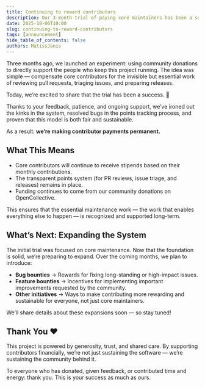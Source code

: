 ```yaml
---
title: Continuing to reward contributors
description: Our 3-month trial of paying core maintainers has been a success. We’re making it permanent — and will be expanding the system to cover bug bounties, feature work, and more.
date: 2025-10-06T10:00
slug: continuing-to-reward-contributors
tags: [announcement]
hide_table_of_contents: false
authors: MatissJanis
---
```


Three months ago, we launched an experiment: using community donations to directly support the people who keep this project running. The idea was simple — compensate core contributors for the invisible but essential work of reviewing pull requests, triaging issues, and preparing releases.

Today, we’re excited to share that the trial has been a success. 🎉

Thanks to your feedback, patience, and ongoing support, we’ve ironed out the kinks in the system, resolved bugs in the points tracking process, and proven that this model is both fair and sustainable.

As a result: **we’re making contributor payments permanent.**

<!--truncate-->

## What This Means

- Core contributors will continue to receive stipends based on their monthly contributions.
- The transparent points system (for PR reviews, issue triage, and releases) remains in place.
- Funding continues to come from our community donations on OpenCollective.

This ensures that the essential maintenance work — the work that enables everything else to happen — is recognized and supported long-term.

## What’s Next: Expanding the System

The initial trial was focused on core maintenance. Now that the foundation is solid, we’re preparing to expand. Over the coming months, we plan to introduce:

- **Bug bounties** → Rewards for fixing long-standing or high-impact issues.
- **Feature bounties** → Incentives for implementing important improvements requested by the community.
- **Other initiatives** → Ways to make contributing more rewarding and sustainable for everyone, not just core maintainers.

We’ll share details about these expansions soon — so stay tuned!

## Thank You ❤️

This project is powered by generosity, trust, and shared care. By supporting contributors financially, we’re not just sustaining the software — we’re sustaining the community behind it.

To everyone who has donated, given feedback, or contributed time and energy: thank you. This is your success as much as ours.

[OpenCollective]: https://opencollective.com/actual
